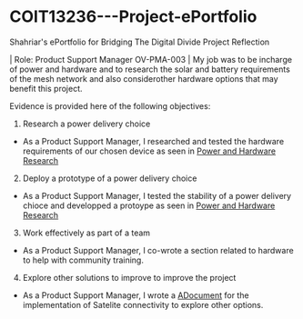 # COIT13236---Project-ePortfolio
Shahriar's ePortfolio for Bridging The Digital Divide Project Reflection


| Role: Product Support Manager OV-PMA-003 |
My job was to be incharge of power and hardware and to research the solar and battery requirements of the mesh network
and also considerother hardware options that may benefit this project. 

Evidence is provided here of the following objectives:
1. Research a power delivery choice
- As a Product Support Manager, I researched and tested the hardware requirements of our chosen device as seen in [Power and Hardware Research](Power%20and%20Hardware%20Research.docx)
2. Deploy a prototype of a power delivery choice
- As a Product Support Manager, I tested the stability of a power delivery chioce and developped a protoype as seen in [Power and Hardware Research](Power%20and%20Hardware%20Research.docx)
3. Work effectively as part of a team
- As a Product Support Manager, I co-wrote a section related to hardware to help with community training.
4. Explore other solutions to improve to improve the project
- As a Product Support Manager, I wrote a [ADocument](Direct%20Satellite%20Connectivity%20-%20Research%20&%20Trouble%20Shooting.docx) for the implementation of Satelite connectivity to explore other options.
